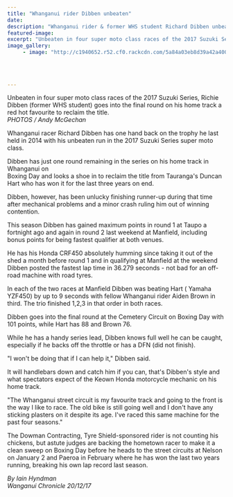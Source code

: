 ```yaml
---
title: "Whanganui rider Dibben unbeaten"
date: 
description: "Whanganui rider & former WHS student Richard Dibben unbeaten coming into Cemetery Circuit final round..."
featured-image: 
excerpt: "Unbeaten in four super moto class races of the 2017 Suzuki Series, Richie Dibben (former WHS student) goes into the final round on his home track a red hot favourite to reclaim the title."
image_gallery:
	 - image: "http://c1940652.r52.cf0.rackcdn.com/5a84a03eb8d39a42a400061e/Richard-Dibbentakes-cheq-flag--19-dec.jpg"
	
	
	
	
---
```


<p><span>Unbeaten in four super moto class races of the 2017 Suzuki Series, Richie Dibben (former WHS student) goes into the final round on his home track a red hot favourite to reclaim the title. <br /><em>PHOTOS / Andy McGechan</em></span></p>
<p class="element element-paragraph">Whanganui racer Richard Dibben has one hand back on the trophy he last held in 2014 with his unbeaten run in the 2017 Suzuki Series super moto class.</p>
<p class="element element-paragraph">Dibben has just one round remaining in the series on his home track in Whanganui on&nbsp;<br />Boxing Day and looks a shoe in to reclaim the title from Tauranga's Duncan Hart who has won it for the last three years on end.</p>
<p class="element element-paragraph">Dibben, however, has been unlucky finishing runner-up during that time after mechanical problems and a minor crash ruling him out of winning contention.</p>
<p class="element element-paragraph">This season Dibben has gained maximum points in round 1 at Taupo a fortnight ago and again in round 2 last weekend at Manfield, including bonus points for being fastest qualifier at both venues.</p>
<p class="element element-paragraph">He has his Honda CRF450 absolutely humming since taking it out of the shed a month before round 1 and in qualifying at Manfield at the weekend Dibben posted the fastest lap time in 36.279 seconds - not bad for an off-road machine with road tyres.</p>
<p class="element element-paragraph">In each of the two races at Manfield Dibben was beating Hart ( Yamaha YZF450) by up to 9 seconds with fellow Whanganui rider Aiden Brown in third. The trio finished 1,2,3 in that order in both races.</p>
<p class="element element-paragraph">Dibben goes into the final round at the Cemetery Circuit on Boxing Day with 101 points, while Hart has 88 and Brown 76.</p>
<p class="element element-paragraph">While he has a handy series lead, Dibben knows full well he can be caught, especially if he backs off the throttle or has a DFN (did not finish).</p>
<p class="element element-paragraph">"I won't be doing that if I can help it," Dibben said.</p>
<p class="element element-paragraph">It will handlebars down and catch him if you can, that's Dibben's style and what spectators expect of the Keown Honda motorcycle mechanic on his home track.</p>
<p class="element element-paragraph">"The Whanganui street circuit is my favourite track and going to the front is the way I like to race. The old bike is still going well and I don't have any sticking plasters on it despite its age. I've raced this same machine for the past four seasons."</p>
<p class="element element-paragraph">The Dowman Contracting, Tyre Shield-sponsored rider is not counting his chickens, but astute judges are backing the hometown racer to make it a clean sweep on Boxing Day before he heads to the street circuits at Nelson on January 2 and Paeroa in February where he has won the last two years running, breaking his own lap record last season.</p>
<p><span><em>By&nbsp;<span>Iain Hyndman</span><br /><span>Wanganui Chronicle 20/12/17</span></em></span></p>

